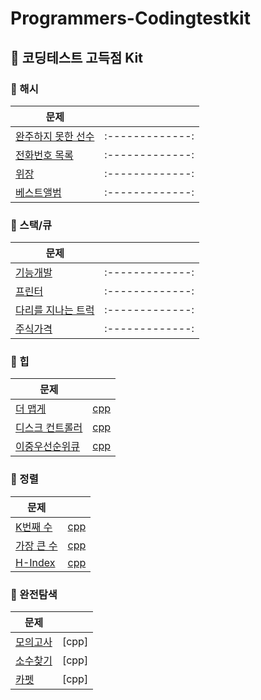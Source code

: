 # Programmers-Codingtestkit

## :pushpin: 코딩테스트 고득점 Kit

### :bookmark: 해시
| 문제 |   | 
| ------------- |:-------------:|
| [완주하지 못한 선수](https://programmers.co.kr/learn/courses/30/lessons/42576) |:-------------:| 
| [전화번호 목록](https://programmers.co.kr/learn/courses/30/lessons/42577) |:-------------:| 
| [위장](https://programmers.co.kr/learn/courses/30/lessons/42578) |:-------------:| 
| [베스트앨범](https://programmers.co.kr/learn/courses/30/lessons/42579) |:-------------:| 

### :bookmark: 스택/큐
| 문제 | | 
| ------------- |:-------------:|
| [기능개발](https://programmers.co.kr/learn/courses/30/lessons/42586) |:-------------:| 
| [프린터](https://programmers.co.kr/learn/courses/30/lessons/42587) |:-------------:| 
| [다리를 지나는 트럭](https://programmers.co.kr/learn/courses/30/lessons/42583) |:-------------:| 
| [주식가격](https://programmers.co.kr/learn/courses/30/lessons/42584) |:-------------:| 


### :bookmark: 힙
| 문제 |  | 
| ------------- |:-------------:|
| [더 맵게](https://programmers.co.kr/learn/courses/30/lessons/42626) |[cpp](힙/더맵게.cpp)|
| [디스크 컨트롤러](https://programmers.co.kr/learn/courses/30/lessons/42627) |[cpp](힙/디스크컨트롤러.cpp)|
| [이중우선순위큐](https://programmers.co.kr/learn/courses/30/lessons/42628) |[cpp](힙/이중우선순위큐.cpp)|


### :bookmark: 정렬
| 문제 |  | 
| ------------- |:-------------:|
| [K번째 수](https://programmers.co.kr/learn/courses/30/lessons/42748) |[cpp](정렬/K번째%20수.cpp)|
| [가장 큰 수](https://programmers.co.kr/learn/courses/30/lessons/42746) |[cpp](정렬/가장큰수_정찬호.cpp)|
| [H-Index](https://programmers.co.kr/learn/courses/30/lessons/42747) |[cpp](정렬/H-index_정찬호.cpp)|


### :bookmark: 완전탐색
| 문제 |  | 
| ------------- |:-------------:|
| [모의고사](https://programmers.co.kr/learn/courses/30/lessons/42840) |[cpp]|
| [소수찾기](https://programmers.co.kr/learn/courses/30/lessons/42839) |[cpp]|
| [카펫](https://programmers.co.kr/learn/courses/30/lessons/42842) |[cpp]|
